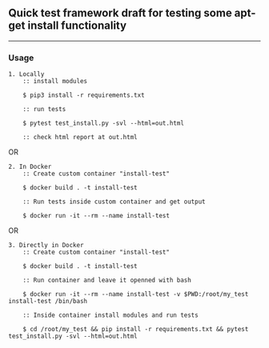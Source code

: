## Quick test framework draft for testing some apt-get install functionality
***

### Usage

    1. Locally
        :: install modules

        $ pip3 install -r requirements.txt

        :: run tests

        $ pytest test_install.py -svl --html=out.html

        :: check html report at out.html

OR

    2. In Docker
        :: Create custom container "install-test"

        $ docker build . -t install-test

        :: Run tests inside custom container and get output

        $ docker run -it --rm --name install-test


OR

    3. Directly in Docker
        :: Create custom container "install-test"

        $ docker build . -t install-test

        :: Run container and leave it openned with bash

        $ docker run -it --rm --name install-test -v $PWD:/root/my_test install-test /bin/bash

        :: Inside container install modules and run tests

        $ cd /root/my_test && pip install -r requirements.txt && pytest test_install.py -svl --html=out.html
